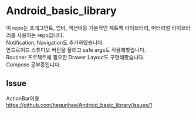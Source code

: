 # Android_basic_library  
이 repo는 프래그먼트, 앱바, 액션바등 기본적인 제트펙 라이브러리, 머터리얼 라이브러리를 사용하는 repo입니다.  
Notification, Navigation도 추가하였습니다.  
안드로이드 스튜디오 버전을 올리고 safe args도 적용해봤습니다.  
Routiner 프로젝트에 필요한 Drawer Layout도 구현해봤습니다.  
Compose 공부중입니다.  

## Issue  
ActionBar이용  
https://github.com/hegunhee/Android_basic_library/issues/1
